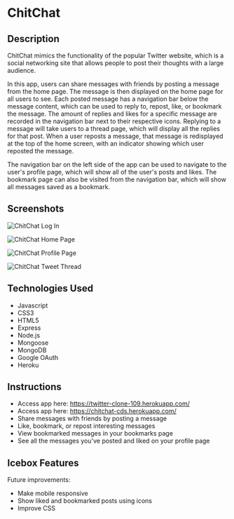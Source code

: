 # ChitChat

## Description
ChitChat mimics the functionality of the popular Twitter website, which is a social networking site that allows people to post their thoughts with a large audience. 

In this app, users can share messages with friends by posting a message from the home page. The message is then displayed on the home page for all users to see. Each posted message has a navigation bar below the message content, which can be used to reply to, repost, like, or bookmark the message. The amount of replies and likes for a specific message are recorded in the navigation bar next to their respective icons. Replying to a message will take users to a thread page, which will display all the replies for that post. When a user reposts a message, that message is redisplayed at the top of the home screen, with an indicator showing which user reposted the message.

The navigation bar on the left side of the app can be used to navigate to the user's profile page, which will show all of the user's posts and likes. The bookmark page can also be visited from the navigation bar, which will show all messages saved as a bookmark.

## Screenshots
![ChitChat Log In](https://i.imgur.com/vBtWBty.png)

![ChitChat Home Page](https://i.imgur.com/gKPUpSO.png)

![ChitChat Profile Page](https://i.imgur.com/YyJ88RA.png)

![ChitChat Tweet Thread](https://i.imgur.com/WdkNCxv.png)

## Technologies Used
- Javascript
- CSS3
- HTML5
- Express
- Node.js
- Mongoose
- MongoDB
- Google OAuth
- Heroku

## Instructions
- Access app here: https://twitter-clone-109.herokuapp.com/
- Access app here: https://chitchat-cds.herokuapp.com/
- Share messages with friends by posting a message
- Like, bookmark, or repost interesting messages
- View bookmarked messages in your bookmarks page
- See all the messages you've posted and liked on your profile page

## Icebox Features
Future improvements:
- Make mobile responsive
- Show liked and bookmarked posts using icons
- Improve CSS 